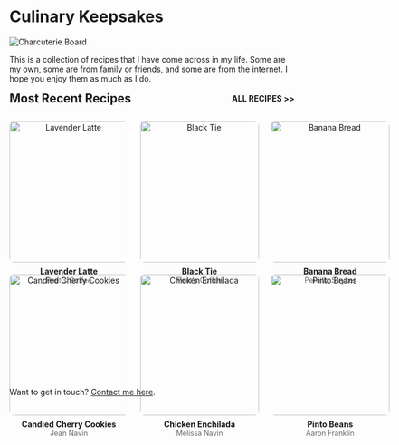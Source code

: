 
# Culinary Keepsakes

![Charcuterie Board](/images/charcuterie.webp)

This is a collection of recipes that I have come across in my life. Some are my own, some are from family or friends, and some are from the internet. I hope you enjoy them as much as I do.

<div style="display: flex; justify-content: space-between; align-items: center;">
  <span style="font-size: 1.5em; font-weight: bold;">Most Recent Recipes</span>
  <a href="/all-recipes/" style="font-size: 1em; text-decoration: none; font-weight: bold;">ALL RECIPES &gt;&gt;</a>
</div>

<div style="display: grid; grid-template-columns: repeat(3, 1fr); grid-template-rows: repeat(2, 1fr); gap: 1.5em; margin-top: 2em; margin-bottom: 2em;">
  <!-- Recipe 1 -->
  <a href="/recipes/lavender-latte" style="text-align: center; text-decoration: none; color: inherit;">
    <img src="/images/lavender-latte.webp" alt="Lavender Latte" style="width: 100%; aspect-ratio: 1/1; object-fit: cover; max-width: 300px; margin: 0 auto; display: block; border-radius: 8px;" />
    <div style="margin-top: 0.5em; font-weight: bold;">Lavender Latte</div>
    <div style="font-size: 0.9em; color: #666;">Peet's Coffee</div>
  </a>
  <!-- Recipe 2 -->
  <a href="/recipes/black-tie" style="text-align: center; text-decoration: none; color: inherit;">
    <img src="/images/black-tie.webp" alt="Black Tie" style="width: 100%; aspect-ratio: 1/1; object-fit: cover; max-width: 300px; margin: 0 auto; display: block; border-radius: 8px;" />
    <div style="margin-top: 0.5em; font-weight: bold;">Black Tie</div>
    <div style="font-size: 0.9em; color: #666;">Peet's Coffee</div>
  </a>
  <!-- Recipe 3 -->
  <a href="/recipes/banana-bread/pernilla-stryker/" style="text-align: center; text-decoration: none; color: inherit;">
    <img src="/images/banana-bread.webp" alt="Banana Bread" style="width: 100%; aspect-ratio: 1/1; object-fit: cover; max-width: 300px; margin: 0 auto; display: block; border-radius: 8px;" />
    <div style="margin-top: 0.5em; font-weight: bold;">Banana Bread</div>
    <div style="font-size: 0.9em; color: #666;">Pernilla Stryker</div>
  </a>
  <!-- Recipe 4 -->
  <a href="/recipes/candied-cherry-cookies/jean-navin/" style="text-align: center; text-decoration: none; color: inherit;">
    <img src="/images/candied-cherry-cookies.webp" alt="Candied Cherry Cookies" style="width: 100%; aspect-ratio: 1/1; object-fit: cover; max-width: 300px; margin: 0 auto; display: block; border-radius: 8px;" />
    <div style="margin-top: 0.5em; font-weight: bold;">Candied Cherry Cookies</div>
    <div style="font-size: 0.9em; color: #666;">Jean Navin</div>
  </a>
  <!-- Recipe 5 -->
  <a href="/recipes/chicken-enchilada/melissa-navin/" style="text-align: center; text-decoration: none; color: inherit;">
    <img src="/images/chicken-enchilada.webp" alt="Chicken Enchilada" style="width: 100%; aspect-ratio: 1/1; object-fit: cover; max-width: 300px; margin: 0 auto; display: block; border-radius: 8px;" />
    <div style="margin-top: 0.5em; font-weight: bold;">Chicken Enchilada</div>
    <div style="font-size: 0.9em; color: #666;">Melissa Navin</div>
  </a>
  <!-- Recipe 6 -->
  <a href="/recipes/pinto-beans/aaron-franklin/" style="text-align: center; text-decoration: none; color: inherit;">
    <img src="/images/pinto-beans.webp" alt="Pinto Beans" style="width: 100%; aspect-ratio: 1/1; object-fit: cover; max-width: 300px; margin: 0 auto; display: block; border-radius: 8px;" />
    <div style="margin-top: 0.5em; font-weight: bold;">Pinto Beans</div>
    <div style="font-size: 0.9em; color: #666;">Aaron Franklin</div>
  </a>
</div>

<div style="margin-top: 2em;">
  Want to get in touch? <a href="/contact">Contact me here</a>.
</div>